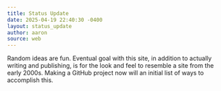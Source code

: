 ```yaml
---
title: Status Update
date: 2025-04-19 22:40:30 -0400
layout: status_update
author: aaron
source: web
---
```

Random ideas are fun. Eventual goal with this site, in addition to actually writing and publishing, is for the look and feel to resemble a site from the early 2000s. Making a GitHub project now will an initial list of ways to accomplish this.
